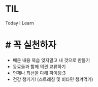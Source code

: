# TIL
Today I Learn

# # 꼭 실천하자
- 배운 내용 복습 잊지말고 내 것으로 만들기
- 동료들과 함께 의견 교류하기
- 언제나 최선을 다해 파이팅:3
- 건강 챙기기! (스트레칭 및 비타민 챙겨먹기)
